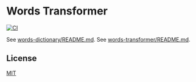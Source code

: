 Words Transformer
====================

[![CI](https://github.com/magiclen/words-transformer-rs/actions/workflows/ci.yml/badge.svg)](https://github.com/magiclen/words-transformer-rs/actions/workflows/ci.yml)

See [words-dictionary/README.md](word-dictionary/README.md).
See [words-transformer/README.md](words-transformer/README.md).

## License

[MIT](LICENSE)